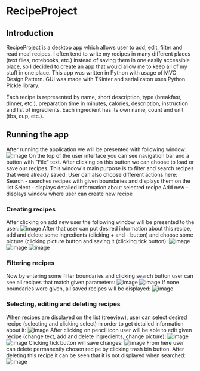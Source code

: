 # RecipeProject
## Introduction
RecipeProject is a desktop app which allows user to add, edit, filter and read meal recipes. I often tend to write my recipes in many different places (text files, notebooks, etc.) instead of saving them in one easily accessible place, so I decided to create an app that would allow me to keep all of my stuff in one place. This app was written in Python with usage of MVC Design Pattern. GUI was made with TKinter and serializaton uses Python Pickle library.

Each recipe is represented by name, short description, type (breakfast, dinner, etc.), preparation time in minutes, calories, description, instruction and list of ingredients. Each ingredient has its own name, count and unit (tbs, cup, etc.).

## Running the app
After running the application we will be presented with following window:
![image](https://user-images.githubusercontent.com/49364059/111043539-62c9ce00-8443-11eb-8917-c1c810f6cbaa.png)
On the top of the user interface you can see navigation bar and a button with "File" text. After clicking on this button we can choose to load or save our recipes.
This window's main purpose is to filter and search recipes that were already saved. 
User can also choose different actions here:
Search - searches recipes with given boundaries and displays them on the list
Select - displays detailed information about selected recipe
Add new - displays window where user can create new recipe

### Creating recipes
After clicking on add new user the following window will be presented to the user:
![image](https://user-images.githubusercontent.com/49364059/111043765-9c4f0900-8444-11eb-9479-df344f374437.png)
After that user can put desired information about this recipe, add and delete some ingredients (clicking + and - button) and choose some picture (clicking picture button and saving it (clicking tick button):
![image](https://user-images.githubusercontent.com/49364059/111043818-010a6380-8445-11eb-8c06-7363e19afb49.png)
![image](https://user-images.githubusercontent.com/49364059/111043821-04055400-8445-11eb-99df-9bd223257ce5.png)
![image](https://user-images.githubusercontent.com/49364059/111043824-08317180-8445-11eb-9347-5622457f2b8e.png)

### Filtering recipes
Now by entering some filter boundaries and clicking search button user can see all recipes that match given parameters:
![image](https://user-images.githubusercontent.com/49364059/111043941-d66cda80-8445-11eb-93c1-9f7e1df3a86e.png)
![image](https://user-images.githubusercontent.com/49364059/111043954-f00e2200-8445-11eb-9ca3-ecd0d045aa38.png)
If none boundaries were given, all saved recipes will be displayed:
![image](https://user-images.githubusercontent.com/49364059/111043980-103de100-8446-11eb-8dd9-988d3073de49.png)

### Selecting, editing and deleting recipes
When recipes are displayed on the list (treeview), user can select desired recipe (selecting and clicking select) in order to get detailed information about it:
![image](https://user-images.githubusercontent.com/49364059/111044008-43807000-8446-11eb-9a7b-9d751001aa92.png)
After clicking on pencil icon user will be able to edit given recipe (change text, add and delete ingredients, change picture):
![image](https://user-images.githubusercontent.com/49364059/111044062-978b5480-8446-11eb-94e3-9f1a366bba5e.png)
![image](https://user-images.githubusercontent.com/49364059/111044064-9a864500-8446-11eb-9fab-5742b4770c5c.png)
Clicking tick button will save changes:
![image](https://user-images.githubusercontent.com/49364059/111044074-a6720700-8446-11eb-91ad-01965b516d73.png)
From here user can delete permanently chosen recipe by clicking trash bin button.
After deleting this recipe it can be seen that it is not displayed when searched:
![image](https://user-images.githubusercontent.com/49364059/111044102-d8836900-8446-11eb-9326-49efe95dc0d9.png)



